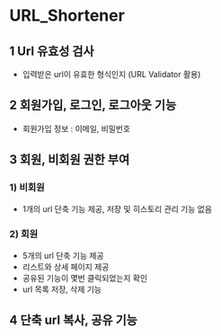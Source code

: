 # URL_Shortener

## 1 Url 유효성 검사 
- 입력받은 url이 유효한 형식인지 (URL Validator 활용)
## 2 회원가입, 로그인, 로그아웃 기능
- 회원가입 정보 : 이메일, 비밀번호
## 3 회원, 비회원 권한 부여
### 1) 비회원
- 1개의 url 단축 기능 제공, 저장 및 히스토리 관리 기능 없음
### 2) 회원
- 5개의 url 단축 기능 제공
- 리스트와 상세 페이지 제공
- 공유된 기능이 몇번 클릭되었는지 확인
- url 목록 저장, 삭제 기능
## 4 단축 url 복사, 공유 기능
